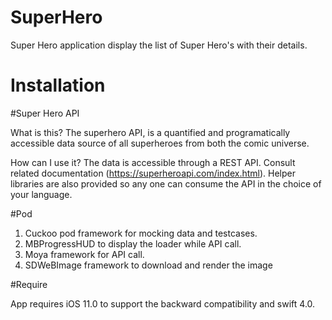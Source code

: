 # SuperHero
Super Hero application display the list of Super Hero's with their details.

# Installation

#Super Hero API

What is this?
The superhero API, is a quantified and programatically accessible data source of all superheroes from both the comic universe.

How can I use it?
The data is accessible through a REST API. Consult related documentation (https://superheroapi.com/index.html). Helper libraries are also provided so any one can consume the API in the choice of your language.

#Pod

1. Cuckoo pod framework for mocking data and testcases.
2. MBProgressHUD to display the loader while API call.
3. Moya framework for API call.
4. SDWeBImage framework to download and render the image

#Require

App requires iOS 11.0 to support the backward compatibility and swift 4.0.


